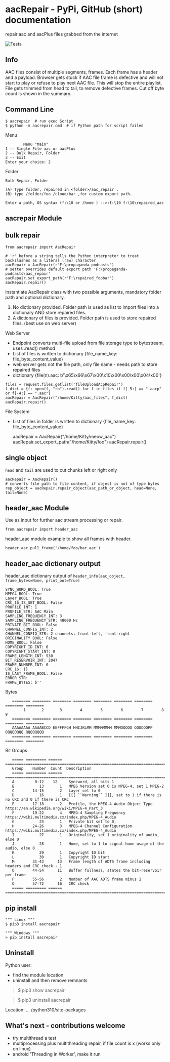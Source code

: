 aacRepair - PyPi, GitHub (short) documentation
==============================================
repair aac and aacPlus files grabbed from the internet

![Tests](https://github.com/44xtc44/aacRepair/actions/workflows/tests.yml/badge.svg?branch=dev)

Info
----
AAC files consist of multiple segments, frames. Each frame has a header and a payload. 
Browser gets stuck if AAC file frame is defective and will not start to play or refuse to play next AAC file.
This will stop the entire playlist.
File gets trimmed from head to tail, to remove defective frames. 
Cut off byte count is shown in the summary.

Command Line
------------
    
    $ aacrepair  # run exec Script
    $ python -m aacrepair.cmd  # if Python path for script failed
    
Menu

            Menu "Main"
    1 -- Single File aac or aacPlus
    2 -- Bulk Repair, Folder
    3 -- Exit
    Enter your choice: 2
   
Folder

	Bulk Repair, Folder

    (A) Type folder, repaired in <folder>/aac_repair .
    (B) type /folder/foo /cloud/bar ,for custom export path.

    Enter a path, OS syntax (f:\10 or /home ) -->:f:\10 f:\10\repaired_aac



aacrepair Module 
----------------

bulk repair
-----------

    from aacrepair import AacRepair
    
    # 'r' before a string tells the Python interpreter to treat backslashes as a literal (raw) character
    aacRepair = AacRepair(r"F:\propaganda-podcasts")
    # setter overrides default export path 'F:\propaganda-podcasts\aac_repair' 
    aacRepair.set_export_path(r"F:\repaired_foobar")
    aacRepair.repair()
    
Instantiate AacRepair class with two possible arguments, mandatory folder path and optional dictionary. 
1. No dictionary provided. Folder path is used as list to import files into a dictionary AND store repaired files.
2. A dictionary of files is provided. Folder path is used to store repaired files. (best use on web server)


Web Server
   * Endpoint converts multi-file upload from file storage type to bytestream, uses .read() method
   * List of files is written to dictionary {file_name_key: file_byte_content_value}
   * web server gets not the file path, only file name - needs path to store repaired files
   * dictionary {file(n).aac: b'\x65\x66\x67\x00\x10\x00\x00\x00\x04\x00'}

    files = request.files.getlist('fileUploadAcpRepair')
    f_dict = {f: open(f, "rb").read() for f in files if f[-5:] == ".aacp" or f[-4:] == ".aac"}
    aacRepair = AacRepair("/home/Kitty/aac_files", f_dict)
    aacRepair.repair()

File System
* List of files in folder is written to dictionary {file_name_key: file_byte_content_value}


     aacRepair = AacRepair("/home/Kitty/meow_aac")
     aacRepair.set_export_path("/home/Kitty/foo")
     aacRepair.repair()

single object
-------------

``head`` and ``tail`` are used to cut chunks left or right only

    aacRepair = AacRepair()
    # converts file path to file content, if object is not of type bytes
    rep_object = aacRepair.repair_object(aac_path_or_object, head=None, tail=None)


header_aac Module
-----------------
Use as input for further aac stream processing or repair.

    from aacrepair import header_aac

header_aac module example to show all frames with header.

    header_aac.pull_frame('/home/foo/bar.aac')


header_aac dictionary output
----------------------------

header_aac dictionary output of ``header_info(aac_object, frame_bytes=None, print_out=True)``

    SYNC_WORD_BOOL: True 
    MPEG4_BOOL: True 
    Layer_BOOL: True 
    CRC_16_IS_SET_BOOL: False 
    PROFILE_INT: 1 
    PROFILE_STR: AAC Main 
    SAMPLING_FREQUENCY_INT: 3 
    SAMPLING_FREQUENCY_STR: 48000 Hz 
    PRIVATE_BIT_BOOL: False 
    CHANNEL_CONFIG_INT: 2 
    CHANNEL_CONFIG_STR: 2 channels: front-left, front-right 
    ORIGINALITY_BOOL: False 
    HOME_BOOL: False 
    COPYRIGHT_ID_INT: 0 
    COPYRIGHT_START_INT: 0 
    FRAME_LENGTH_INT: 530 
    BIT_RESERVOIR_INT: 2047 
    FRAME_NUMBER_INT: 0 
    CRC_16: {} 
    IS_LAST_FRAME_BOOL: False 
    ERROR_STR:  
    FRAME_BYTES: b'' 


Bytes

       ======== ======== ======== ======== ======== ======== ======== ======== ========
            1       2       3        4        5        6        7        8        9
       ======== ======== ======== ======== ======== ======== ======== ======== ========
       AAAAAAAA AAAABCCD EEFFFFGH HHIJKLMM MMMMMMMM MMMOOOOO OOOOOOPP QQQQQQQQ QQQQQQQQ
       ======== ======== ======== ======== ======== ======== ======== ======== ========

Bit Groups

       ===== ========= ====== ====================================================================================
       Group    Number  Count  Description
       ===== ========= ====== ====================================================================================
       A         0-12    12 	Syncword, all bits 1
       B           13       1 	MPEG Version set 0 is MPEG-4, set 1 MPEG-2
       C        14-15       2 	Layer set to 0
       D           16       1 	[[[ ``Warning`` ]]], set to 1 if there is no CRC and 0 if there is CRC
       E        17-18       2 	Profile, the MPEG-4 Audio Object Type https://en.wikipedia.org/wiki/MPEG-4_Part_3
       F        19-22       4 	MPEG-4 Sampling Frequency  https://wiki.multimedia.cx/index.php/MPEG-4_Audio
       G           23       1 	Private bit set to 0,
       H        24-26       3 	MPEG-4 Channel Configuration https://wiki.multimedia.cx/index.php/MPEG-4_Audio
       I           27       1 	Originality, set 1 originality of audio, else 0
       J           28       1 	Home, set to 1 to signal home usage of the audio, else 0
       K           29       1 	Copyright ID bit
       L           30       1 	Copyright ID start
       M        31-43      13 	Frame length of ADTS frame including headers and CRC check - 1
       O        44-54      11 	Buffer fullness, states the bit-reservoir per frame
       P        55-56       2 	Number of AAC ADTS frame minus 1
       Q        57-72      16 	CRC check
       ===== ========= ====== ====================================================================================


pip install
-----------
    """ Linux """
    $ pip3 install aacrepair

    """ Windows """
    > pip install aacrepair


Uninstall
---------
Python user:

* find the module location
* uninstall and then remove remnants

>$ pip3 show aacrepair

>$ pip3 uninstall aacrepair

Location: ... /python310/site-packages

What's next - contributions welcome
-----------------------------------
- try multithread a test
- multiprocessing plus multithreading repair, if file count is x (works only on linux)
- android 'Threading in Worker', make it run
